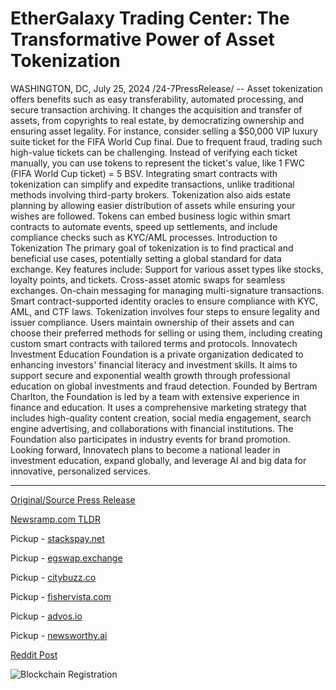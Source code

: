 # EtherGalaxy Trading Center: The Transformative Power of Asset Tokenization

WASHINGTON, DC, July 25, 2024 /24-7PressRelease/ -- Asset tokenization offers benefits such as easy transferability, automated processing, and secure transaction archiving. It changes the acquisition and transfer of assets, from copyrights to real estate, by democratizing ownership and ensuring asset legality.  For instance, consider selling a $50,000 VIP luxury suite ticket for the FIFA World Cup final. Due to frequent fraud, trading such high-value tickets can be challenging. Instead of verifying each ticket manually, you can use tokens to represent the ticket's value, like 1 FWC (FIFA World Cup ticket) = 5 BSV. Integrating smart contracts with tokenization can simplify and expedite transactions, unlike traditional methods involving third-party brokers.  Tokenization also aids estate planning by allowing easier distribution of assets while ensuring your wishes are followed. Tokens can embed business logic within smart contracts to automate events, speed up settlements, and include compliance checks such as KYC/AML processes.  Introduction to Tokenization  The primary goal of tokenization is to find practical and beneficial use cases, potentially setting a global standard for data exchange. Key features include:  Support for various asset types like stocks, loyalty points, and tickets. Cross-asset atomic swaps for seamless exchanges. On-chain messaging for managing multi-signature transactions. Smart contract-supported identity oracles to ensure compliance with KYC, AML, and CTF laws. Tokenization involves four steps to ensure legality and issuer compliance. Users maintain ownership of their assets and can choose their preferred methods for selling or using them, including creating custom smart contracts with tailored terms and protocols.  Innovatech Investment Education Foundation is a private organization dedicated to enhancing investors' financial literacy and investment skills. It aims to support secure and exponential wealth growth through professional education on global investments and fraud detection. Founded by Bertram Charlton, the Foundation is led by a team with extensive experience in finance and education. It uses a comprehensive marketing strategy that includes high-quality content creation, social media engagement, search engine advertising, and collaborations with financial institutions. The Foundation also participates in industry events for brand promotion. Looking forward, Innovatech plans to become a national leader in investment education, expand globally, and leverage AI and big data for innovative, personalized services. 

---

[Original/Source Press Release](https://www.24-7pressrelease.com/press-release/512848/ethergalaxy-trading-center-the-transformative-power-of-asset-tokenization)
                    

[Newsramp.com TLDR](https://newsramp.com/curated-news/innovatech-foundation-revolutionizes-asset-tokenization-for-investment-education/46abeddb81e795c77034308e3346ebaa) 


Pickup - [stackspay.net](https://stackspay.net/crypto-news/innovatech-foundation-revolutionizes-asset-tokenization-for-investment-education)

Pickup - [egswap.exchange](https://egswap.exchange/crypto-news/innovatech-foundation-revolutionizes-asset-tokenization-for-investment-education)

Pickup - [citybuzz.co](https://citybuzz.co/2024/07/25/ethergalaxy-trading-center-unveils-transformative-potential-of-asset-tokenization)

Pickup - [fishervista.com](https://fishervista.com/en/ethergalaxy-trading-center-highlights-transformative-power-of-asset-tokenization/20245237)

Pickup - [advos.io](https://advos.io/en/ethergalaxy-trading-center-transforming-asset-management-through-tokenization/20245237)

Pickup - [newsworthy.ai](https://newsworthy.ai/curated/asset-tokenization-revolutionizes-investment-landscape)
 



[Reddit Post](https://www.reddit.com/r/FinancialNewsramp/comments/1eboov1/innovatech_foundation_revolutionizes_asset/) 



![Blockchain Registration](https://cdn.newsramp.app/24-7PressRelease/qrcode/247/25/milkrTEP.webp)